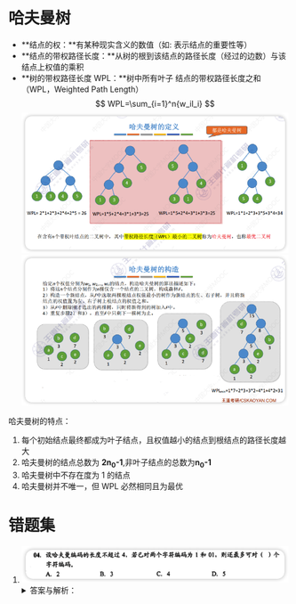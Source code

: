 # 哈夫曼树
- **结点的权：**有某种现实含义的数值（如: 表示结点的重要性等）
- **结点的带权路径长度：**从树的根到该结点的路径长度（经过的边数）与该结点上权值的乘积
- **树的带权路径长度 WPL：**树中所有叶子 结点的带权路径长度之和（WPL，Weighted Path Length）
    $$
    WPL=\sum_{i=1}^n{w_il_i}
    $$
    ![哈夫曼树](../images/02TXx1.png)
    ![哈夫曼树的构造](../images/45KgB2.png)

哈夫曼树的特点：
1. 每个初始结点最终都成为叶子结点，且权值越小的结点到根结点的路径长度越大
2. 哈夫曼树的结点总数为 **2n<sub>0</sub>-1**,非叶子结点的总数为**n<sub>0</sub>-1**
3. 哈夫曼树中不存在度为 1 的结点
4. 哈夫曼树并不唯一，但 WPL 必然相同且为最优

# 错题集

1. ![L2y5Je](../images/L2y5Je.png)
    <details>
      <summary>答案与解析：</summary>
      <br />
      答案： C
      <br />
      解析：<br />
    <img src="../images/IMG_0431.png" />    
    如图是长度为 4 时所有编码的可能性，绿色实心圆表示题目中的已知
    绿色空心圆即为最多可得到的字符编码
    </details>
